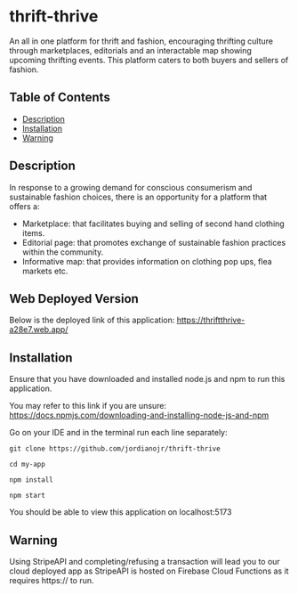 # thrift-thrive

An all in one platform for thrift and fashion, encouraging thrifting culture through marketplaces, editorials and an interactable map showing upcoming thrifting events. This platform caters to both buyers and sellers of fashion.

## Table of Contents

- [Description](#description)
- [Installation](#installation)
- [Warning](#warning)


## Description

In response to a growing demand for conscious consumerism and sustainable fashion choices, there is an opportunity for a platform that offers a:

- Marketplace: that facilitates buying and selling of second hand clothing items.
- Editorial page: that promotes exchange of sustainable fashion practices within the community.
- Informative map: that provides information on clothing pop ups, flea markets etc.

## Web Deployed Version

Below is the deployed link of this application: 
https://thriftthrive-a28e7.web.app/

## Installation

Ensure that you have downloaded and installed node.js and npm to run this application. 

You may refer to this link if you are unsure:
https://docs.npmjs.com/downloading-and-installing-node-js-and-npm

Go on your IDE and in the terminal run each line separately:

```console
git clone https://github.com/jordianojr/thrift-thrive
```
```console
cd my-app
```
```console
npm install
```
```console
npm start
```

You should be able to view this application on localhost:5173

## Warning

Using StripeAPI and completing/refusing a transaction will lead you to our cloud deployed app as StripeAPI is hosted on Firebase Cloud Functions as it requires https:// to run.